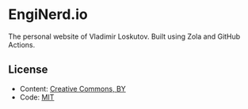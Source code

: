 # EngiNerd.io

The personal website of Vladimir Loskutov. Built using Zola and GitHub Actions.

## License

* Content: [Creative Commons, BY](http://creativecommons.org/licenses/by/4.0/)
* Code: [MIT](http://opensource.org/licenses/mit-license.php)
